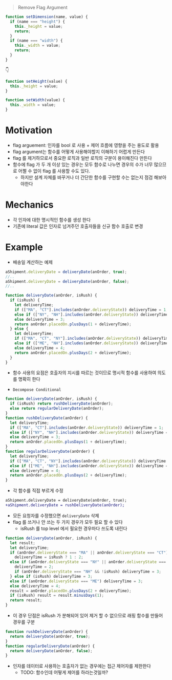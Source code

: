 > Remove Flag Argument

```js
function setDimension(name, value) {
  if (name === "height") {
    this._height = value;
    return;
  }
  if (name === "width") {
    this._width = value;
    return;
  }
}
```

👇

```js
function setHeight(value) {
  this._height = value;
}

function setWidth(value) {
  this._width = value;
}
```

# Motivation

- flag arguement: 인자를 bool 로 사용 + 제어 흐름에 영향을 주는 용도로 활용
- flag argument는 함수를 어떻게 사용해야할지 이해하기 어렵게 만든다
- flag 를 제거하므로서 중요한 로직과 일반 로직의 구분이 용이해진다
  만든다
- 함수에 flag 가 두 개 이상 있는 경우는 모두 함수로 나누면 경우의 수가 너무 많으므로 어쩔 수 없이 flag 를 사용할 수도 있다.
  - 하지만 설계 자체를 바꾸거나 더 간단한 함수를 구현할 수는 없는지 점검 해보아야한다

# Mechanics

- 각 인자에 대한 명시적인 함수를 생성 한다
- 기존에 literal 값은 인자로 넘겨주던 호출자들을 신규 함수 호출로 변경

# Example

- 배송일 계산하는 예제

```js
aShipment.deliveryDate = deliveryDate(anOrder, true);
//..
aShipment.deliveryDate = deliveryDate(anOrder, false);
//..

function deliveryDate(anOrder, isRush) {
  if (isRush) {
    let deliveryTime;
    if (["MA", "CT"].includes(anOrder.deliveryState)) deliveryTime = 1;
    else if (["NY", "NH"].includes(anOrder.deliveryState)) deliveryTime = 2;
    else deliveryTime = 3;
    return anOrder.placedOn.plusDays(1 + deliveryTime);
  } else {
    let deliveryTime;
    if (["MA", "CT", "NY"].includes(anOrder.deliveryState)) deliveryTime = 2;
    else if (["ME", "NH"].includes(anOrder.deliveryState)) deliveryTime = 3;
    else deliveryTime = 4;
    return anOrder.placedOn.plusDays(2 + deliveryTime);
  }
}
```

- 함수 사용의 요점은 호출자의 지시를 따르는 것이므로 명시적 함수를 사용하여 의도를 명확히 한다

- `Decompose Conditional`

```js
function deliveryDate(anOrder, isRush) {
  if (isRush) return rushDeliveryDate(anOrder);
  else return regularDeliveryDate(anOrder);
}
function rushDeliveryDate(anOrder) {
  let deliveryTime;
  if (["MA", "CT"].includes(anOrder.deliveryState)) deliveryTime = 1;
  else if (["NY", "NH"].includes(anOrder.deliveryState)) deliveryTime = 2;
  else deliveryTime = 3;
  return anOrder.placedOn.plusDays(1 + deliveryTime);
}
function regularDeliveryDate(anOrder) {
  let deliveryTime;
  if (["MA", "CT", "NY"].includes(anOrder.deliveryState)) deliveryTime = 2;
  else if (["ME", "NH"].includes(anOrder.deliveryState)) deliveryTime = 3;
  else deliveryTime = 4;
  return anOrder.placedOn.plusDays(2 + deliveryTime);
}
```

- 각 함수를 직접 부르게 수정

```diff
aShipment.deliveryDate = deliveryDate(anOrder, true);
+aShipment.deliveryDate = rushDeliveryDate(anOrder);
```

- 모든 요청자를 수정했으면 `deliveryDate` 삭제
- flag 를 쓰거나 안 쓰는 두 가지 경우가 모두 필요 할 수 있다
  - isRush 를 top level 에서 필요한 경우마다 쓰도록 내린다

```js
function deliveryDate(anOrder, isRush) {
  let result;
  let deliveryTime;
  if (anOrder.deliveryState === "MA" || anOrder.deliveryState === "CT")
    deliveryTime = isRush ? 1 : 2;
  else if (anOrder.deliveryState === "NY" || anOrder.deliveryState === "NH") {
    deliveryTime = 2;
    if (anOrder.deliveryState === "NH" && !isRush) deliveryTime = 3;
  } else if (isRush) deliveryTime = 3;
  else if (anOrder.deliveryState === "ME") deliveryTime = 3;
  else deliveryTime = 4;
  result = anOrder.placedOn.plusDays(2 + deliveryTime);
  if (isRush) result = result.minusDays(1);
  return result;
}
```

- 이 경우 단점은 isRush 가 분해되어 있어 제거 할 수 없으므로 래핑 함수를 만들어 경우를 구분

```js
function rushDeliveryDate(anOrder) {
  return deliveryDate(anOrder, true);
}
function regularDeliveryDate(anOrder) {
  return deliveryDate(anOrder, false);
}
```

- 인자를 데이터로 사용하는 호출자가 없는 경우에는 접근 제어자를 제한한다
  - TODO: 함수인데 어떻게 제어를 하라는것일까?
